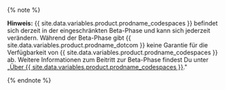 {% note %}

**Hinweis:** {{ site.data.variables.product.prodname_codespaces }} befindet sich derzeit in der eingeschränkten Beta-Phase und kann sich jederzeit verändern. Während der Beta-Phase gibt {{ site.data.variables.product.prodname_dotcom }} keine Garantie für die Verfügbarkeit von {{ site.data.variables.product.prodname_codespaces }} ab. Weitere Informationen zum Beitritt zur Beta-Phase findest Du unter „[Über {{ site.data.variables.product.prodname_codespaces }}](/github/developing-online-with-codespaces/about-codespaces#joining-the-beta)."

{% endnote %}